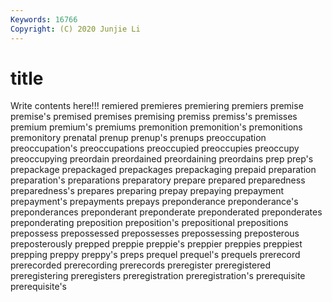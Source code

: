 ```yaml
---
Keywords: 16766
Copyright: (C) 2020 Junjie Li
---
```


# title

Write contents here!!!
remiered 
premieres 
premiering
premiers 
premise 
premise's 
premised 
premises 
premising 
premiss 
premiss's 
premisses 
premium
premium's 
premiums 
premonition 
premonition's 
premonitions 
premonitory 
prenatal 
prenup 
prenup's 
prenups
preoccupation 
preoccupation's 
preoccupations 
preoccupied 
preoccupies 
preoccupy 
preoccupying 
preordain 
preordained 
preordaining
preordains 
prep 
prep's 
prepackage 
prepackaged 
prepackages 
prepackaging 
prepaid 
preparation 
preparation's
preparations 
preparatory 
prepare 
prepared 
preparedness 
preparedness's 
prepares 
preparing 
prepay 
prepaying
prepayment 
prepayment's 
prepayments 
prepays 
preponderance 
preponderance's 
preponderances 
preponderant 
preponderate 
preponderated
preponderates 
preponderating 
preposition 
preposition's 
prepositional 
prepositions 
prepossess 
prepossessed 
prepossesses 
prepossessing
preposterous 
preposterously 
prepped 
preppie 
preppie's 
preppier 
preppies 
preppiest 
prepping 
preppy
preppy's 
preps 
prequel 
prequel's 
prequels 
prerecord 
prerecorded 
prerecording 
prerecords 
preregister
preregistered 
preregistering 
preregisters 
preregistration 
preregistration's 
prerequisite 
prerequisite's 
